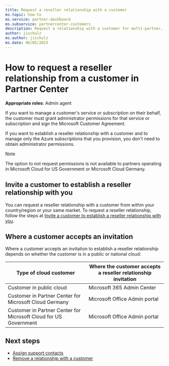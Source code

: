 ```yaml
---
title: Request a reseller relationship with a customer
ms.topic: how-to
ms.service: partner-dashboard
ms.subservice: partnercenter-customers
description: Request a relationship with a customer for multi-partner, multi-channel scenarios or if your delegated admin privileges for a customer need to be restored.
author: jischulz
ms.author: jischulz
ms.date: 06/05/2023
---
```


# How to request a reseller relationship from a customer in Partner Center

**Appropriate roles**: Admin agent

If you want to manage a customer's service or subscription on their behalf, the customer must grant administrator permissions for that service or subscription and sign the Microsoft Customer Agreement.

If you want to establish a reseller relationship with a customer and to manage only the Azure subscriptions that you provision, you don't need to obtain administrator permissions.

> [!NOTE]
>The option to not request permissions is not available to partners operating in Microsoft Cloud for US Government or Microsoft Cloud Germany.

## Invite a customer to establish a reseller relationship with you

You can request a reseller relationship with a customer from within your country/region or your same market. To request a reseller relationship, follow the steps at [Invite a customer to establish a reseller relationship with you](customers-revoke-admin-privileges.md#invitesteps).

## Where a customer accepts an invitation

Where a customer accepts an invitation to establish a reseller relationship depends on whether the customer is in a public or national cloud:

|Type of cloud customer  | Where the customer accepts a reseller relationship invitation|
|---------|---------
| Customer in public cloud | Microsoft 365 Admin Center |
| Customer in Partner Center for Microsoft Cloud Germany | Microsoft Office Admin portal |
| Customer in Partner Center for Microsoft Cloud for US Government | Microsoft Office Admin portal |

## Next steps

- [Assign support contacts](assign-support-contacts.md)
- [Remove a relationship with a customer](remove-a-relationship.md)
